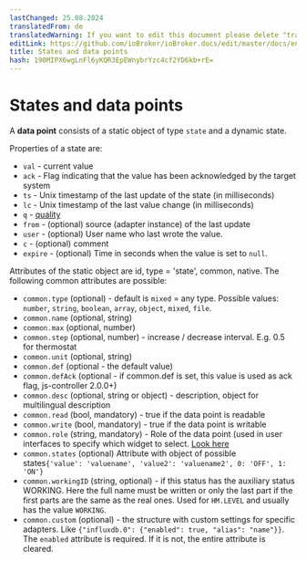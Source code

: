 ```yaml
---
lastChanged: 25.08.2024
translatedFrom: de
translatedWarning: If you want to edit this document please delete "translatedFrom" field, elsewise this document will be translated automatically again
editLink: https://github.com/ioBroker/ioBroker.docs/edit/master/docs/en/basics/states.md
title: States and data points
hash: 190MIPX6wgLnFl6yKQR3EpEWnybrYzc4cf2YD6kb+rE=
---
```

# States and data points
A **data point** consists of a static object of type `state` and a dynamic state.

Properties of a state are:

* `val` - current value
* `ack` - Flag indicating that the value has been acknowledged by the target system
* `ts` - Unix timestamp of the last update of the state (in milliseconds)
* `lc` - Unix timestamp of the last value change (in milliseconds)
* `q` - [quality](../dev/objectsschema.md#states)
* `from` - (optional) source (adapter instance) of the last update
* `user` - (optional) User name who last wrote the value.
* `c` - (optional) comment
* `expire` - (optional) Time in seconds when the value is set to `null`.

Attributes of the static object are id, type = 'state', common, native. The following common attributes are possible:

* `common.type` (optional) - default is `mixed` = any type. Possible values: `number`, `string`, `boolean`, `array`, `object`, `mixed`, `file`.
* `common.name` (optional, string)
* `common.max` (optional, number)
* `common.step` (optional, number) - increase / decrease interval. E.g. 0.5 for thermostat
* `common.unit` (optional, string)
* `common.def` (optional - the default value)
* `common.defAck` (optional - if common.def is set, this value is used as ack flag, js-controller 2.0.0+)
* `common.desc` (optional, string or object) - description, object for multilingual description
* `common.read` (bool, mandatory) - true if the data point is readable
* `common.write` (bool, mandatory) - true if the data point is writable
* `common.role` (string, mandatory) - Role of the data point (used in user interfaces to specify which widget to select. [Look here](../dev/stateroles.md)
* `common.states` (optional) Attribute with object of possible states` {'value': 'valuename', 'value2': 'valuename2', 0: 'OFF', 1: 'ON'} `
* `common.workingID` (string, optional) - if this status has the auxiliary status WORKING. Here the full name must be written or only the last part if the first parts are the same as the real ones. Used for `HM.LEVEL` and usually has the value `WORKING`.
* `common.custom` (optional) - the structure with custom settings for specific adapters. Like `{"influxdb.0": {"enabled": true, "alias": "name"}}`. The `enabled` attribute is required. If it is not, the entire attribute is cleared.
